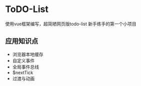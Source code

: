 # ToDO-List
使用vue框架编写，超简陋网页版todo-list
新手练手的第一个小项目


## 应用知识点
+ 浏览器本地缓存
+ 自定义事件
+ 全局事件总线
+ $nextTick
+ 过渡与动画
